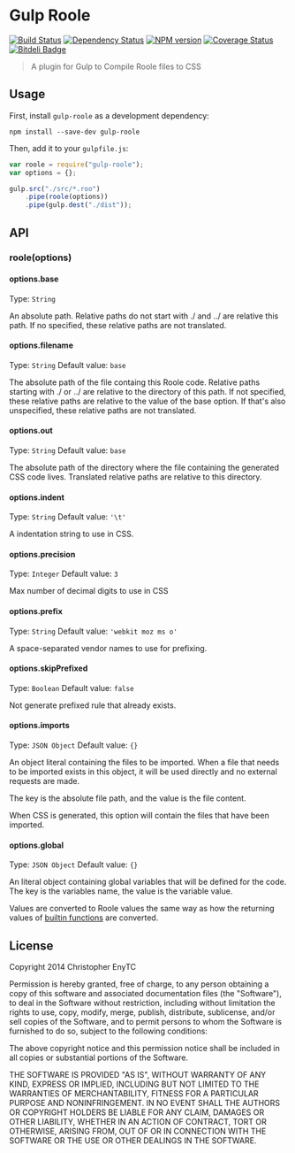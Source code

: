 # Gulp Roole
[![Build Status](https://travis-ci.org/chrisenytc/gulp-roole.png?branch=master)](https://travis-ci.org/chrisenytc/gulp-roole) [![Dependency Status](https://gemnasium.com/chrisenytc/gulp-roole.png)](https://gemnasium.com/chrisenytc/gulp-roole) [![NPM version](https://badge-me.herokuapp.com/api/npm/gulp-roole.png)](http://badges.enytc.com/for/npm/gulp-roole) [![Coverage Status](https://coveralls.io/repos/chrisenytc/gulp-roole/badge.png)](https://coveralls.io/r/chrisenytc/gulp-roole) [![Bitdeli Badge](https://d2weczhvl823v0.cloudfront.net/chrisenytc/gulp-roole/trend.png)](https://bitdeli.com/free "Bitdeli Badge")
> A plugin for Gulp to Compile Roole files to CSS

## Usage

First, install `gulp-roole` as a development dependency:

```shell
npm install --save-dev gulp-roole
```

Then, add it to your `gulpfile.js`:

```javascript
var roole = require("gulp-roole");
var options = {};

gulp.src("./src/*.roo")
	.pipe(roole(options))
	.pipe(gulp.dest("./dist"));
```

## API

### roole(options)

#### options.base
Type: `String`

An absolute path. Relative paths do not start with ./ and ../ are relative this path. If no specified, these relative paths are not translated.

#### options.filename
Type: `String`
Default value: `base`

The absolute path of the file containg this Roole code. Relative paths starting with ./ or ../ are relative to the directory of this path. If not specified, these relative paths are relative to the value of the base option. If that's also unspecified, these relative paths are not translated.

#### options.out
Type: `String`
Default value: `base`

The absolute path of the directory where the file containing the generated CSS code lives. Translated relative paths are relative to this directory.

#### options.indent
Type: `String`
Default value: `'\t'`

A indentation string to use in CSS.

#### options.precision
Type: `Integer`
Default value: `3`

Max number of decimal digits to use in CSS

#### options.prefix
Type: `String`
Default value: `'webkit moz ms o'`

A space-separated vendor names to use for prefixing.

#### options.skipPrefixed
Type: `Boolean`
Default value: `false`

Not generate prefixed rule that already exists.

#### options.imports
Type: `JSON Object`
Default value: `{}`

An object literal containing the files to be imported. When a file that needs to be imported exists in this object, it will be used directly and no external requests are made.

The key is the absolute file path, and the value is the file content.

When CSS is generated, this option will contain the files that have been imported.

#### options.global
Type: `JSON Object`
Default value: `{}`

An literal object containing global variables that will be defined for the code. The key is the variables name, the value is the variable value.

Values are converted to Roole values the same way as how the returning values of [builtin functions](http://roole.org/api/#builtin) are converted.


## License

Copyright 2014 Christopher EnyTC

Permission is hereby granted, free of charge, to any person obtaining
a copy of this software and associated documentation files (the
"Software"), to deal in the Software without restriction, including
without limitation the rights to use, copy, modify, merge, publish,
distribute, sublicense, and/or sell copies of the Software, and to
permit persons to whom the Software is furnished to do so, subject to
the following conditions:

The above copyright notice and this permission notice shall be
included in all copies or substantial portions of the Software.

THE SOFTWARE IS PROVIDED "AS IS", WITHOUT WARRANTY OF ANY KIND,
EXPRESS OR IMPLIED, INCLUDING BUT NOT LIMITED TO THE WARRANTIES OF
MERCHANTABILITY, FITNESS FOR A PARTICULAR PURPOSE AND
NONINFRINGEMENT. IN NO EVENT SHALL THE AUTHORS OR COPYRIGHT HOLDERS BE
LIABLE FOR ANY CLAIM, DAMAGES OR OTHER LIABILITY, WHETHER IN AN ACTION
OF CONTRACT, TORT OR OTHERWISE, ARISING FROM, OUT OF OR IN CONNECTION
WITH THE SOFTWARE OR THE USE OR OTHER DEALINGS IN THE SOFTWARE.

